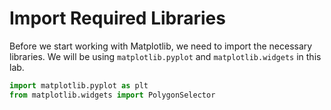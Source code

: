 # Import Required Libraries

Before we start working with Matplotlib, we need to import the necessary libraries. We will be using `matplotlib.pyplot` and `matplotlib.widgets` in this lab.

```python
import matplotlib.pyplot as plt
from matplotlib.widgets import PolygonSelector
```
